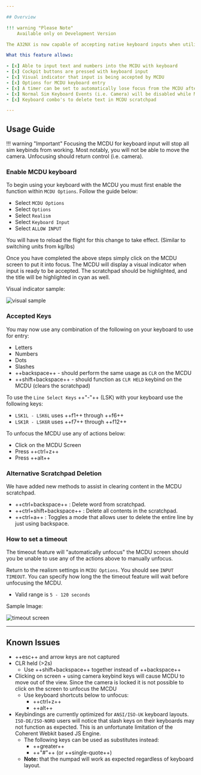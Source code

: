 ```yaml
---

## Overview

!!! warning "Please Note"
    Available only on Development Version

The A32NX is now capable of accepting native keyboard inputs when utilizing the MCDU. Your inputs will be seen in the `scratchpad` area.

What this feature allows:

- [x] Able to input text and numbers into the MCDU with keyboard
- [x] Cockpit buttons are pressed with keyboard input
- [x] Visual indicator that input is being accepted by MCDU
- [x] Options for MCDU keyboard entry
- [x] A timer can be set to automatically lose focus from the MCDU after a set period
- [x] Normal Sim Keyboard Events (i.e. Camera) will be disabled while MCDU is in focus
- [x] Keyboard combo's to delete text in MCDU scratchpad

---
```


## Usage Guide

!!! warning "Important"
    Focusing the MCDU for keyboard input will stop all sim keybinds from working. Most notably, you will not be able to move the camera. Unfocusing should return control (i.e. camera).

### Enable MCDU keyboard

To begin using your keyboard with the MCDU you must first enable the function within `MCDU Options`. Follow the guide below:

- Select `MCDU Options`
- Select `Options`
- Select `Realism`
- Select `Keyboard Input`
- Select `ALLOW INPUT`

You will have to reload the flight for this change to take effect. (Similar to switching units from kg/lbs)

Once you have completed the above steps simply click on the MCDU screen to put it into focus. The MCDU will display a visual indicator when input is ready to be accepted. The scratchpad should be highlighted, and the title will be highlighted in cyan as well.

Visual indicator sample:

![visual sample](https://media.discordapp.net/attachments/717548046522777604/857051288003674142/unknown.png)

### Accepted Keys

You may now use any combination of the following on your keyboard to use for entry:

- Letters
- Numbers
- Dots
- Slashes
- ++backspace++ - should perform the same usage as `CLR` on the MCDU
- ++shift+backspace++ - should function as `CLR HELD` keybind on the MCDU (clears the scratchpad)

To use the `Line Select Keys` ++"-"++ (LSK) with your keyboard use the following keys:

- `LSK1L - LSK6L` uses ++f1++ through ++f6++
- `LSK1R - LSK6R` uses ++f7++ through ++f12++

To unfocus the MCDU use any of actions below:

- Click on the MCDU Screen
- Press ++ctrl+z++
- Press ++alt++

### Alternative Scratchpad Deletion

We have added new methods to assist in clearing content in the MCDU scratchpad.

- ++ctrl+backspace++ : Delete word from scratchpad.
- ++ctrl+shift+backspace++ : Delete all contents in the scratchpad.
- ++ctrl+a++ : Toggles a mode that allows user to delete the entire line by just using backspace.

### How to set a timeout

The timeout feature will "automatically unfocus" the MCDU screen should you be unable to use any of the actions above to manually unfocus. 

Return to the realism settings in `MCDU Options`. You should see `INPUT TIMEOUT`. You can specify how long the the timeout feature will wait before unfocusing the MCDU. 

- Valid range is `5 - 120 seconds`

Sample Image:

![timeout screen](https://cdn.discordapp.com/attachments/717548046522777604/857051435471732736/unknown.png)

---

## Known Issues

- ++esc++ and arrow keys are not captured
- CLR held (>2s) 
    * Use ++shift+backspace++ together instead of ++backspace++ 
- Clicking on screen + using camera keybind keys will cause MCDU to move out of the view. Since the camera is locked it is not possible to click on the screen to unfocus the MCDU
    * Use keyboard shortcuts below to unfocus:
        * ++ctrl+z++
        * ++alt++
- Keybindings are currently optimized for `ANSI/ISO-UK` keyboard layouts. `ISO-DE/ISO-NORD` users will notice that slash keys on their keyboards may not function as expected. This is an unfortunate limitation of the Coherent Webkit based JS Engine. 
    * The following keys can be used as substitutes instead: 
        * ++greater++ 
        * ++"#"++ (or ++single-quote++)
    * **Note:** that the numpad will work as expected regardless of keyboard layout.
